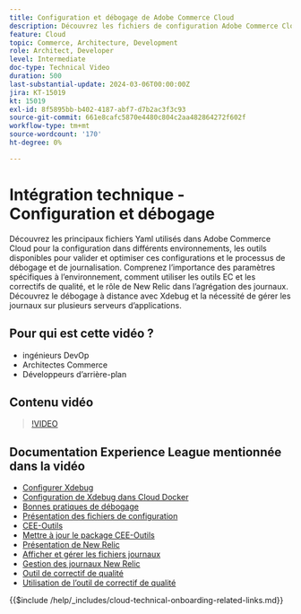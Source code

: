 ```yaml
---
title: Configuration et débogage de Adobe Commerce Cloud
description: Découvrez les fichiers de configuration Adobe Commerce Cloud, les outils de débogage et la gestion des journaux, essentiels pour les développeurs DevOps, les administrateurs système et le serveur principal.
feature: Cloud
topic: Commerce, Architecture, Development
role: Architect, Developer
level: Intermediate
doc-type: Technical Video
duration: 500
last-substantial-update: 2024-03-06T00:00:00Z
jira: KT-15019
kt: 15019
exl-id: 8f5895bb-b402-4187-abf7-d7b2ac3f3c93
source-git-commit: 661e8cafc5870e4480c804c2aa482864272f602f
workflow-type: tm+mt
source-wordcount: '170'
ht-degree: 0%

---
```


# Intégration technique - Configuration et débogage

Découvrez les principaux fichiers Yaml utilisés dans Adobe Commerce Cloud pour la configuration dans différents environnements, les outils disponibles pour valider et optimiser ces configurations et le processus de débogage et de journalisation. Comprenez l’importance des paramètres spécifiques à l’environnement, comment utiliser les outils EC et les correctifs de qualité, et le rôle de New Relic dans l’agrégation des journaux. Découvrez le débogage à distance avec Xdebug et la nécessité de gérer les journaux sur plusieurs serveurs d’applications.

## Pour qui est cette vidéo ?

- ingénieurs DevOp
- Architectes Commerce
- Développeurs d’arrière-plan

## Contenu vidéo

>[!VIDEO](https://video.tv.adobe.com/v/3427709?learn=on)

## Documentation Experience League mentionnée dans la vidéo

- [Configurer Xdebug](https://experienceleague.adobe.com/docs/commerce-cloud-service/user-guide/develop/test/debug.html)
- [Configuration de Xdebug dans Cloud Docker](https://developer.adobe.com/commerce/cloud-tools/docker/test/configure-xdebug/)
- [Bonnes pratiques de débogage](https://experienceleague.adobe.com/docs/commerce-operations/implementation-playbook/best-practices/development/debugging.html)
- [Présentation des fichiers de configuration](https://experienceleague.adobe.com/docs/commerce-cloud-service/user-guide/configure/overview.html)
- [CEE-Outils](https://experienceleague.adobe.com/docs/commerce-cloud-service/user-guide/dev-tools/ece-tools/package-overview.html)
- [Mettre à jour le package CEE-Outils](https://experienceleague.adobe.com/docs/commerce-cloud-service/user-guide/dev-tools/ece-tools/update-package.html)
- [Présentation de New Relic](https://experienceleague.adobe.com/docs/commerce-cloud-service/user-guide/monitor/new-relic/new-relic-service.html)
- [ Afficher et gérer les fichiers journaux](https://experienceleague.adobe.com/docs/commerce-cloud-service/user-guide/develop/test/log-locations.html)
- [Gestion des journaux New Relic](https://experienceleague.adobe.com/docs/commerce-cloud-service/user-guide/monitor/new-relic/log-management.html)
- [Outil de correctif de qualité](https://experienceleague.adobe.com/tools/commerce-quality-patches/index.html)
- [Utilisation de l’outil de correctif de qualité](https://experienceleague.adobe.com/docs/commerce-operations/tools/quality-patches-tool/usage.html)

{{$include /help/_includes/cloud-technical-onboarding-related-links.md}}
